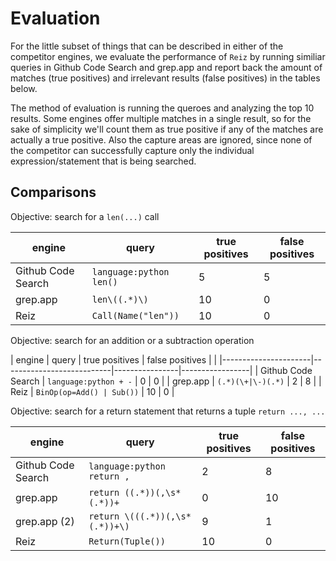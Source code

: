 
# Evaluation

For the little subset of things that can be described in either of the competitor engines, we
evaluate the performance of `Reiz` by running similiar queries in Github Code Search and grep.app
and report back the amount of matches (true positives) and irrelevant results (false positives)
in the tables below.

The method of evaluation is running the queroes and analyzing the top 10 results. Some engines offer
multiple matches in a single result, so for the sake of simplicity we'll count them as true positive
if any of the matches are actually a true positive. Also the capture areas are ignored, since none of
the competitor can successfully capture only the individual expression/statement that is being searched.

## Comparisons

Objective: search for a `len(...)` call

| engine               | query                   | true positives | false positives |
|----------------------|-------------------------|----------------|-----------------|
| Github Code Search   | `language:python len()` | 5              | 5               |
| grep.app             | `len\((.*)\)`           | 10             | 0               |
| Reiz                 | `Call(Name("len"))`     | 10             | 0               |

Objective: search for an addition or a subtraction operation

| engine               | query                     | true positives | false positives |                                                                            |
|----------------------|---------------------------|----------------|-----------------|
| Github Code Search   | `language:python + -`     | 0              | 0               |
| grep.app             | `(.*)(\+|\-)(.*)`         | 2              | 8               |
| Reiz                 | `BinOp(op=Add() | Sub())` | 10             | 0               |

Objective: search for a return statement that returns a tuple `return ..., ...`

| engine             | query                          | true positives | false positives |
|--------------------|--------------------------------|----------------|-----------------|
| Github Code Search | `language:python return ,`     | 2              | 8               |
| grep.app           | `return ((.*))(,\s*(.*))+`     | 0              | 10              |
| grep.app (2)       | `return \(((.*))(,\s*(.*))+\)` | 9              | 1               |
| Reiz               | `Return(Tuple())`              | 10             | 0               |
